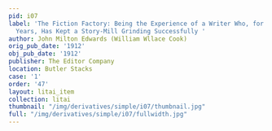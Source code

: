 ```yaml
---
pid: i07
label: 'The Fiction Factory: Being the Experience of a Writer Who, for Twenty-Two
  Years, Has Kept a Story-Mill Grinding Successfully '
author: John Milton Edwards (William Wllace Cook)
orig_pub_date: '1912'
obj_pub_date: '1912'
publisher: The Editor Company
location: Butler Stacks
case: '1'
order: '47'
layout: litai_item
collection: litai
thumbnail: "/img/derivatives/simple/i07/thumbnail.jpg"
full: "/img/derivatives/simple/i07/fullwidth.jpg"
---
```

